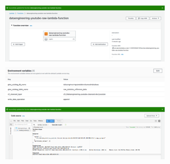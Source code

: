 ![lambda_func0](lambda_func0.png)

![lambda_func1](lambda_func1.png)

![lambda_func2](lambda_func2.png)
